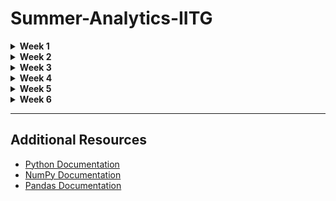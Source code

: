 # Summer-Analytics-IITG


<details>
<summary><strong>Week 1</strong></summary>

  ## Day 0: Getting Started
  
  **Objective**: Setting up the Anaconda environment.
  
  ## Day 1: Python Basics
  
  **Objective**: Learning the basics of Python.
  
  ### Colab Notebooks
  - **Day 1 Notebook**: [Link to Colab Notebook](https://colab.research.google.com/drive/1UCtvFJBOQJROzyaWC9uFyohiGVj-hOP9#scrollTo=PNgekHKUZr5a)
  
  ## Day 2: NumPy and Pandas Overview
  
  **Objective**: Gaining an overview of NumPy and Pandas.
  
  ### Colab Notebooks
  - **Day 2 NumPy Notebook**: [Link to Colab Notebook](https://colab.research.google.com/drive/15yuRq0QtXPtOuGUSCNWOSh71E5zWVldk)
  - **Day 2 Pandas Notebook**: [Link to Colab Notebook](https://colab.research.google.com/drive/1opt0IzJIMr-lhjwkukoc4sKsJWGtTuaA#scrollTo=xXX3dgwUqOmW)
  
  ## Day 3: Data Analysis with Pandas
  
  **Objective**: Further exploration of data analysis using Pandas.
  
  ### Colab Notebooks
  - **Day 3 Pandas Notebook**: [Link to Colab Notebook](https://colab.research.google.com/drive/1_YH9P-5Cx1jAP372Eg5Wsrp51QdU-A8Z#scrollTo=Yo9bm6jOqvjZ)
  - **Kaggle exercises on Pandas** : [Link to kaggle collection](https://www.kaggle.com/work/collections/14123797)
  
  ## Day 4: Data Visualization
  
  **Objective**: Learning data visualization with Matplotlib, Seaborn, and Plotly.
  
  ### Colab Notebooks
  - **Introduction to Matplotlib**: [Matplotlib Colab](https://colab.research.google.com/drive/1nIni-BLq5JRWLsRgXAyUS0l8byfHkKaK#scrollTo=NWl9k98Vhn0P)
  - **Introduction to Seaborn**: [Seaborn Colab](https://colab.research.google.com/drive/1jkMa6w6ss8CQQ1g4i1czXaLTii70lcdZ#scrollTo=hVUZXjlo1luL)
  - **Introduction to Plotly**: [Plotly Colab](https://github.com/Mkaif-Qureshi/Summer-Analytics-IITG/blob/main/Notebooks/W1_4_IITG_plotly.ipynb)
  
  ## Day 5: Descriptive Statistics
  
  **Objective**: Summarizing data using descriptive statistics.
  
  ### Topics covered
  - **Data Types in Statistics**
  - **Measurement of Central Tendency**
  - **Normal Distribution**
  - **Quantile Plots**

</details>

<details>
<summary><strong>Week 2</strong></summary>

## Day 1: Feature Engineering and Data Cleaning

**Objective**: Learn techniques to deal with common data issues like missing values, categorical values, and outliers.

### Colab Notebooks:
- **Outlier Analysis and Handling Missing Values**: [Link to Colab Notebook](https://colab.research.google.com/drive/1BEbrp05eBa378M_p7sNlH9PRKTTyMRCx#scrollTo=wNYP_FW3ra7h)

## Day 2: Introduction to Machine Learning

**Objective**: Gain a motivational understanding of Machine Learning, its applications, and basic concepts.

### Resources:
- **Linear Algebra**: [Link](https://cs229.stanford.edu/summer2019/cs229-linalg.pdf)

## Day 3: Linear Regression with One Variable

**Objective**: Study the simplest Machine Learning model, Linear Regression, along with the cost function and gradient descent.

### Colab Notebooks:
- **Linear Regression with One Variable Notebook**: [Link to Colab Notebook](#)

## Day 4: Linear Regression with Multiple Variables

**Objective**: Extend the understanding of Linear Regression to multiple features.

### Colab Notebooks:
- **Linear Regression with Multiple Variables Notebook**: [Link to Colab Notebook](#)

## Day 5: Logistic Regression

**Objective**: Get introduced to the first classification model, Logistic Regression.

### Colab Notebooks:
- **Logistic Regression Notebook**: [Link to Colab Notebook](#)

</details>

<details>
<summary><strong>Week 3</strong></summary>

  ## Day 1: Overfitting, Underfitting, and Regularization
  
  **Objective**: Understanding Overfitting, Underfitting, the Bias-Variance Tradeoff, and Regularization.
  
  ### Resources
  - **Bias-Variance Video**: [Link to Video](#)
  - **Blog**: [Link to Blog](#)
  - **Overfitting and Regularisation**: Pages 37-41 from the provided material.
  - **L1 L2 Regularization**: [Link to Resource](#)
  - **Lasso and Ridge Regression**: [Link to Resource](#)
  
  ## Day 2: Feature Transformations
  
  **Objective**: Introduction to Feature Transformations and their use for different types of data.
  
  ### Resources
  - **All Feature Transformation**: [Link to Resource](#)
  - **Scaling Methods**: [Link to Resource](#)
  - **Categorical Encoding**: [Link to Resource](#)
  - **Bag of Words**: [Link to Resource](#)
  
  ## Day 3: Evaluation Metrics
  
  **Objective**: Understanding the AUC-ROC Score and various other Evaluation Metrics.
  
  ### Resources
  - **AUC - ROC Curve**: [Link to Resource](#)
  - **AUC - ROC Curve Blog**: [Link to Blog](#)
  - **Confusion Matrix**: [Link to Resource](#)
  - **Confusion Matrix Blog**: [Link to Blog](#)
  - **Evaluation Metrics**: [Link to Resource](#)
  
  ## Day 4: Naive Bayes Algorithms
  
  **Objective**: Learning about Naive and Gaussian Naive Bayes algorithms.
  
  ### Resources
  - **Multinomial Naive Bayes Classifier**: [Link to Resource](#)
  - **Gaussian Naive Bayes**: [Link to Resource](#)
  - **Naive Bayes Implementation using Scikit-learn**: [Link to Resource](#)
  
  ## Day 5: Support Vector Machines (SVM)
  
  **Objective**: Understanding Support Vector Machine (SVM) algorithms.
  
  ### Resources
  - **SVM 1**: [Link to Resource](#)
  - **SVM 2**: [Link to Resource](#)
  - **SVM 3**: [Link to Resource](#)
  - **SVM Blog with Code Implementation**: [Link to Blog](#)
  
</details>


<details>
<summary><strong>Week 4</strong></summary>

Content for Week 4 goes here...

</details>

<details>
<summary><strong>Week 5</strong></summary>

Content for Week 5 goes here...

</details>

<details>
<summary><strong>Week 6</strong></summary>

Content for Week 6 goes here...

</details>

---

## Additional Resources
- [Python Documentation](https://docs.python.org/3/)
- [NumPy Documentation](https://numpy.org/doc/)
- [Pandas Documentation](https://pandas.pydata.org/pandas-docs/stable/)
